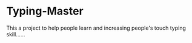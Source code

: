 # Typing-Master
This a project to help people learn and increasing people's touch typing skill......
